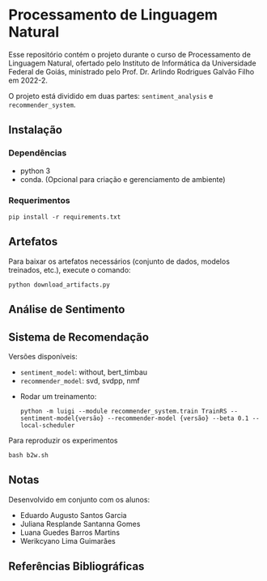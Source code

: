 # Processamento de Linguagem Natural

Esse repositório contém o projeto durante o curso de Processamento de Linguagem Natural, ofertado pelo Instituto de Informática da Universidade Federal de Goiás, ministrado pelo Prof. Dr. Arlindo Rodrigues Galvão Filho em 2022-2. 

O projeto está dividido em duas partes: `sentiment_analysis` e `recommender_system`.

## Instalação

### Dependências

- python 3
- conda. (Opcional para criação e gerenciamento de ambiente)

### Requerimentos

```
pip install -r requirements.txt
```


## Artefatos

Para baixar os artefatos necessários (conjunto de dados, modelos treinados, etc.), execute o comando:

```
python download_artifacts.py
```

## Análise de Sentimento


## Sistema de Recomendação

Versões disponíveis: 
* `sentiment_model`: without, bert_timbau
* `recommender_model`: svd, svdpp, nmf

- Rodar um treinamento:
    ```
    python -m luigi --module recommender_system.train TrainRS --sentiment-model{versão} --recommender-model {versão} --beta 0.1 --local-scheduler
    ```

Para reproduzir os experimentos
```
bash b2w.sh
```


## Notas

Desenvolvido em conjunto com os alunos: 
* Eduardo Augusto Santos Garcia
* Juliana Resplande Santanna Gomes
* Luana Guedes Barros Martins
* Werikcyano Lima Guimarães

## Referências Bibliográficas
